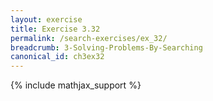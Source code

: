 ```yaml
---
layout: exercise
title: Exercise 3.32
permalink: /search-exercises/ex_32/
breadcrumb: 3-Solving-Problems-By-Searching
canonical_id: ch3ex32
---
```


{% include mathjax_support %}
